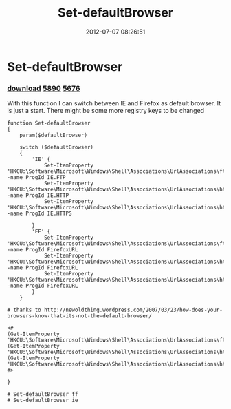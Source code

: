 ﻿---
pid:            3504
parent:         0
children:       5890,5676
poster:         Bernd Kriszio
title:          Set-defaultBrowser
date:           2012-07-07 08:26:51
description:    With this function I can switch between IE and Firefox as default browser. It is just a start. There might be some more registry keys to be changed
format:         posh
---

# Set-defaultBrowser

### [download](3504.ps1)  [5890](5890.md) [5676](5676.md)

With this function I can switch between IE and Firefox as default browser. It is just a start. There might be some more registry keys to be changed

```posh
function Set-defaultBrowser
{
    param($defaultBrowser)

    switch ($defaultBrowser)
    {
        'IE' {
            Set-ItemProperty 'HKCU:\Software\Microsoft\Windows\Shell\Associations\UrlAssociations\ftp\UserChoice' -name ProgId IE.FTP
            Set-ItemProperty 'HKCU:\Software\Microsoft\Windows\Shell\Associations\UrlAssociations\http\UserChoice' -name ProgId IE.HTTP
            Set-ItemProperty 'HKCU:\Software\Microsoft\Windows\Shell\Associations\UrlAssociations\https\UserChoice' -name ProgId IE.HTTPS
            
        }
        'FF' {
            Set-ItemProperty 'HKCU:\Software\Microsoft\Windows\Shell\Associations\UrlAssociations\ftp\UserChoice' -name ProgId FirefoxURL
            Set-ItemProperty 'HKCU:\Software\Microsoft\Windows\Shell\Associations\UrlAssociations\http\UserChoice' -name ProgId FirefoxURL
            Set-ItemProperty 'HKCU:\Software\Microsoft\Windows\Shell\Associations\UrlAssociations\https\UserChoice' -name ProgId FirefoxURL
        }
    } 
    
# thanks to http://newoldthing.wordpress.com/2007/03/23/how-does-your-browsers-know-that-its-not-the-default-browser/
        
<#
(Get-ItemProperty 'HKCU:\Software\Microsoft\Windows\Shell\Associations\UrlAssociations\ftp\UserChoice').ProgId
(Get-ItemProperty 'HKCU:\Software\Microsoft\Windows\Shell\Associations\UrlAssociations\http\UserChoice').ProgId
(Get-ItemProperty 'HKCU:\Software\Microsoft\Windows\Shell\Associations\UrlAssociations\https\UserChoice').ProgId
#>

}

# Set-defaultBrowser ff
# Set-defaultBrowser ie
```
